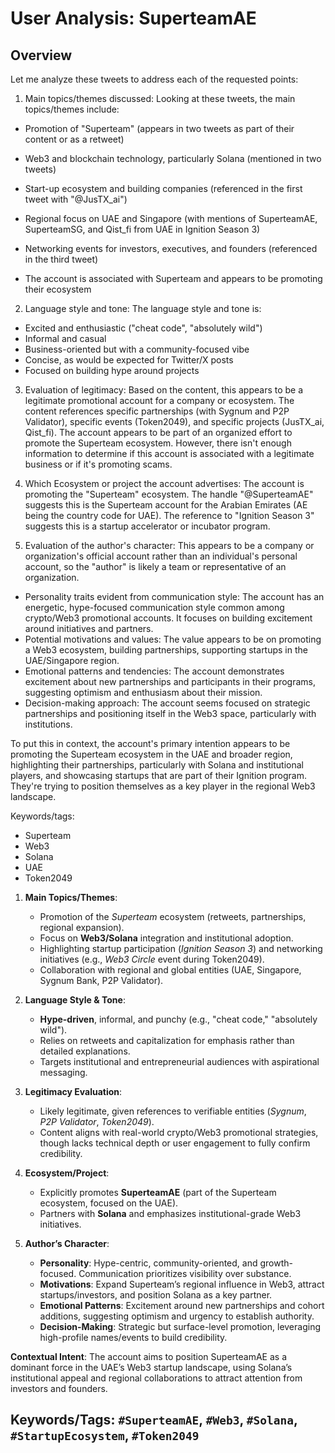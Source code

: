 # User Analysis: SuperteamAE

## Overview

<think>
Let me analyze these tweets to address each of the requested points:

1. Main topics/themes discussed:
Looking at these tweets, the main topics/themes include:
- Promotion of "Superteam" (appears in two tweets as part of their content or as a retweet)
- Web3 and blockchain technology, particularly Solana (mentioned in two tweets)
- Start-up ecosystem and building companies (referenced in the first tweet with "@JusTX_ai")
- Regional focus on UAE and Singapore (with mentions of SuperteamAE, SuperteamSG, and Qist_fi from UAE in Ignition Season 3)
- Networking events for investors, executives, and founders (referenced in the third tweet)

- The account is associated with Superteam and appears to be promoting their ecosystem

2. Language style and tone:
The language style and tone is:
- Excited and enthusiastic ("cheat code", "absolutely wild")
- Informal and casual
- Business-oriented but with a community-focused vibe
- Concise, as would be expected for Twitter/X posts
- Focused on building hype around projects

3. Evaluation of legitimacy:
Based on the content, this appears to be a legitimate promotional account for a company or ecosystem. The content references specific partnerships (with Sygnum and P2P Validator), specific events (Token2049), and specific projects (JusTX_ai, Qist_fi). The account appears to be part of an organized effort to promote the Superteam ecosystem. However, there isn't enough information to determine if this account is associated with a legitimate business or if it's promoting scams.

4. Which Ecosystem or project the account advertises:
The account is promoting the "Superteam" ecosystem. The handle "@SuperteamAE" suggests this is the Superteam account for the Arabian Emirates (AE being the country code for UAE). The reference to "Ignition Season 3" suggests this is a startup accelerator or incubator program.

5. Evaluation of the author's character:
This appears to be a company or organization's official account rather than an individual's personal account, so the "author" is likely a team or representative of an organization.

- Personality traits evident from communication style: The account has an energetic, hype-focused communication style common among crypto/Web3 promotional accounts. It focuses on building excitement around initiatives and partners.
- Potential motivations and values: The value appears to be on promoting a Web3 ecosystem, building partnerships, supporting startups in the UAE/Singapore region.
- Emotional patterns and tendencies: The account demonstrates excitement about new partnerships and participants in their programs, suggesting optimism and enthusiasm about their mission.
- Decision-making approach: The account seems focused on strategic partnerships and positioning itself in the Web3 space, particularly with institutions.

To put this in context, the account's primary intention appears to be promoting the Superteam ecosystem in the UAE and broader region, highlighting their partnerships, particularly with Solana and institutional players, and showcasing startups that are part of their Ignition program. They're trying to position themselves as a key player in the regional Web3 landscape.

Keywords/tags:
- Superteam
- Web3
- Solana
- UAE
- Token2049
</think>

1. **Main Topics/Themes**:  
   - Promotion of the *Superteam* ecosystem (retweets, partnerships, regional expansion).  
   - Focus on **Web3/Solana** integration and institutional adoption.  
   - Highlighting startup participation (*Ignition Season 3*) and networking initiatives (e.g., *Web3 Circle* event during Token2049).  
   - Collaboration with regional and global entities (UAE, Singapore, Sygnum Bank, P2P Validator).  

2. **Language Style & Tone**:  
   - **Hype-driven**, informal, and punchy (e.g., "cheat code," "absolutely wild").  
   - Relies on retweets and capitalization for emphasis rather than detailed explanations.  
   - Targets institutional and entrepreneurial audiences with aspirational messaging.  

3. **Legitimacy Evaluation**:  
   - Likely legitimate, given references to verifiable entities (*Sygnum*, *P2P Validator*, *Token2049*).  
   - Content aligns with real-world crypto/Web3 promotional strategies, though lacks technical depth or user engagement to fully confirm credibility.  

4. **Ecosystem/Project**:  
   - Explicitly promotes **SuperteamAE** (part of the Superteam ecosystem, focused on the UAE).  
   - Partners with **Solana** and emphasizes institutional-grade Web3 initiatives.  

5. **Author’s Character**:  
   - **Personality**: Hype-centric, community-oriented, and growth-focused. Communication prioritizes visibility over substance.  
   - **Motivations**: Expand Superteam’s regional influence in Web3, attract startups/investors, and position Solana as a key partner.  
   - **Emotional Patterns**: Excitement around new partnerships and cohort additions, suggesting optimism and urgency to establish authority.  
   - **Decision-Making**: Strategic but surface-level promotion, leveraging high-profile names/events to build credibility.  

**Contextual Intent**: The account aims to position SuperteamAE as a dominant force in the UAE’s Web3 startup landscape, using Solana’s institutional appeal and regional collaborations to attract attention from investors and founders.  

**Keywords/Tags**: `#SuperteamAE`, `#Web3`, `#Solana`, `#StartupEcosystem`, `#Token2049`
---
